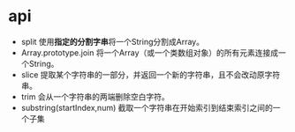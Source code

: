 # api
- split
  使用**指定的分割字串**将一个String分割成Array。 
- Array.prototype.join
  将一个Array（或一个类数组对象）的所有元素连接成一个String。
- slice
  提取某个字符串的一部分，并返回一个新的字符串，且不会改动原字符串。
- trim
  会从一个字符串的两端删除空白字符。     
- substring(startIndex,num)
  截取一个字符串在开始索引到结束索引之间的一个子集